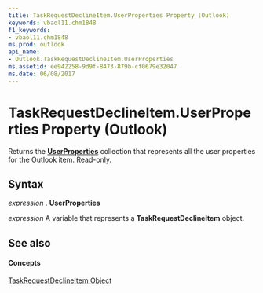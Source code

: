 ```yaml
---
title: TaskRequestDeclineItem.UserProperties Property (Outlook)
keywords: vbaol11.chm1848
f1_keywords:
- vbaol11.chm1848
ms.prod: outlook
api_name:
- Outlook.TaskRequestDeclineItem.UserProperties
ms.assetid: ee942258-9d9f-8473-879b-cf0679e32047
ms.date: 06/08/2017
---
```



# TaskRequestDeclineItem.UserProperties Property (Outlook)

Returns the  **[UserProperties](userproperties-object-outlook.md)** collection that represents all the user properties for the Outlook item. Read-only.


## Syntax

 _expression_ . **UserProperties**

 _expression_ A variable that represents a **TaskRequestDeclineItem** object.


## See also


#### Concepts


[TaskRequestDeclineItem Object](taskrequestdeclineitem-object-outlook.md)

